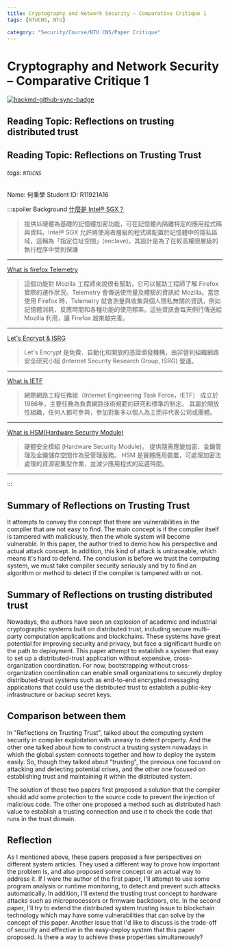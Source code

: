 ```yaml
---
title: Cryptography and Network Security – Comparative Critique 1
tags: [NTUCNS, NTU]

category: "Security/Course/NTU CNS/Paper Critique"
---
```


# Cryptography and Network Security – Comparative Critique 1

[![hackmd-github-sync-badge](https://hackmd.io/zB9SPcdEQkaaEMKlOtSAQg/badge)](https://hackmd.io/zB9SPcdEQkaaEMKlOtSAQg)

## Reading Topic: Reflections on trusting distributed trust
## Reading Topic: Reflections on Trusting Trust
###### tags: `NTUCNS`
Name: 何秉學	Student ID: R11921A16

:::spoiler Background
[什麼是 Intel® SGX？](https://www.intel.com.tw/content/www/tw/zh/architecture-and-technology/software-guard-extensions.html)
> 提供以硬體為基礎的記憶體加密功能，可在記憶體內隔離特定的應用程式碼與資料。Intel® SGX 允許將使用者層級的程式碼配置於記憶體中的隱私區域，這稱為「指定位址空間」(enclave)，其設計是為了在較高權限層級的執行程序中受到保護
---
[What is firefox Telemetry](https://support.mozilla.org/zh-TW/kb/send-performance-data-improve-firefox)
> 這個功能對 Mozilla 工程師來說很有幫助，它可以幫助工程師了解 Firefox 實際的運作狀況。Telemetry 會傳送使用量及體驗的資訊給 Mozilla。當您使用 Firefox 時，Telemetry 就會測量與收集與個人隱私無關的資訊，例如記憶體消耗、反應時間和各種功能的使用頻率。這些資訊會每天例行傳送給 Mozilla 利用，讓 Firefox 越來越完善。
---
[Let's Encrypt & ISRG](https://letsencrypt.org/zh-tw/getting-started/)
> Let's Encrypt 是免費、自動化和開放的憑證頒發機構，由非營利組織網路安全研究小組 (Internet Security Research Group, ISRG) 營運。 
---
[What is IETF](https://blog.twnic.tw/2021/04/28/18303/)
> 網際網路工程任務組（Internet Engineering Task Force，IETF） 成立於1986年，主要任務為負責網路技術規範的研究和標準的制定。 其屬於開放性組織，任何人都可參與，參加對象多以個人為主而非代表公司或團體。
---
[What is HSM(Hardware Security Module)](https://www.ibm.com/docs/zh-tw/blockchain-platform/2.5.1?topic=reference-glossary#glossary-hsm)
> 硬體安全模組 (Hardware Security Module)。 提供隨需應變加密、金鑰管理及金鑰儲存空間作為受管理服務。 HSM 是實體應用裝置，可處理加密法處理的資源密集型作業，並減少應用程式的延遲時間。
---

:::
## Summary of Reflections on Trusting Trust
It attempts to convey the concept that there are vulnerabilities in the compiler that are not easy to find. The main concept is if the compiler itself is tampered with maliciously, then the whole system will become vulnerable.
In this paper, the author tried to demo how his perspective and actual attack concept.
In addition, this kind of attack is untraceable, which means it's hard to defend.
The conclusion is before we trust the computing system, we must take compiler security seriously and try to find an algorithm or method to detect if the compiler is tampered with or not.

## Summary of Reflections on trusting distributed trust
Nowadays, the authors have seen an explosion of academic and industrial cryptographic systems built on distributed trust, including secure multi-party computation applications and blockchains. These systems have great potential for improving security and privacy, but face a significant hurdle on the path to deployment. This paper attempt to establish a system that easy to set up a distributed-trust application without expensive, cross-organization coordination. For now, bootstrapping without cross-organization coordination can enable small organizations to securely deploy distributed-trust systems such as end-to-end encrypted messaging applications that could use the distributed trust to establish a public-key infrastructure or backup secret keys.

## Comparison between them
In "Reflections on Trusting Trust", talked about the computing system security in compiler exploitation with uneasy to detect property. And the other one talked about how to construct a trusting system nowadays in which the global system connects together and how to deploy the system easily. So, though they talked about "trusting", the previous one focused on attacking and detecting potential crises, and the other one focused on establishing trust and maintaining it within the distributed system.

The solution of these two papers first proposed a solution that the compiler should add some protection to the source code to prevent the injection of malicious code. The other one proposed a method such as distributed hash value to establish a trusting connection and use it to check the code that runs in the trust domain.

## Reflection
As I mentioned above, these papers proposed a few perspectives on different system articles. They used a different way to prove how important the problem is, and also proposed some concept or an actual way to address it. If I were the author of the first paper, I'll attempt to use some program analysis or runtime monitoring, to detect and prevent such attacks automatically. In addition, I'll extend the trusting trust concept to hardware attacks such as microprocessors or firmware backdoors, etc. In the second paper, I'll try to extend the distributed system trusting issue to blockchain technology which may have some vulnerabilities that can solve by the concept of this paper.  Another issue that I'd like to discuss is the trade-off of security and effective in the easy-deploy system that this paper proposed. Is there a way to achieve these properties simultaneously?